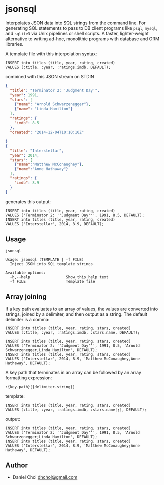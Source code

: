 # jsonsql

Interpolates JSON data into SQL strings from the command line. For generating
SQL statements to pass to DB client programs like `psql`, `mysql`, and
`sqlite3` via Unix pipelines or shell scripts. A faster, lighter-weight
alternative to writing ad-hoc, monolithic programs with database and ORM
libraries. 

A template file with this interpolation syntax:

    INSERT into titles (title, year, rating, created) 
    VALUES (:title, :year, :ratings.imdb, DEFAULT);

combined with this JSON stream on STDIN

```json
{
  "title": "Terminator 2: 'Judgment Day'",
  "year": 1991,
  "stars": [
    {"name": "Arnold Schwarzenegger"},
    {"name": "Linda Hamilton"}
  ],
  "ratings": {
    "imdb": 8.5
  },
  "created": "2014-12-04T10:10:10Z"
  
}
{
  "title": "Interstellar",
  "year": 2014,
  "stars": [
    {"name":"Matthew McConaughey"},
    {"name":"Anne Hathaway"}
  ],
  "ratings": {
    "imdb": 8.9
  }
}
```

generates this output:

    INSERT into titles (title, year, rating, created)
    VALUES ('Terminator 2: ''Judgment Day''', 1991, 8.5, DEFAULT);
    INSERT into titles (title, year, rating, created)
    VALUES ('Interstellar', 2014, 8.9, DEFAULT);

## Usage


```
jsonsql

Usage: jsonsql (TEMPLATE | -f FILE)
  Inject JSON into SQL template strings

Available options:
  -h,--help                Show this help text
  -f FILE                  Template file
```

## Array joining

If a key path evaluates to an array of values, the values are converted
into strings, joined by a delimiter, and then output as a string. The
default delimiter is a comma:

```
INSERT into titles (title, year, rating, stars, created) 
VALUES (:title, :year, :ratings.imdb, :stars.name, DEFAULT);
```

```
INSERT into titles (title, year, rating, stars, created)
VALUES ('Terminator 2: ''Judgment Day''', 1991, 8.5, 'Arnold Schwarzenegger,Linda Hamilton', DEFAULT);
INSERT into titles (title, year, rating, stars, created)
VALUES ('Interstellar', 2014, 8.9, 'Matthew McConaughey,Anne Hathaway', DEFAULT);
```

A key path that terminates in an array can be followed by an array formatting expression:

```
:{key-path}[{delimiter-string}]
```

template:
```
INSERT into titles (title, year, rating, stars, created) 
VALUES (:title, :year, :ratings.imdb, :stars.name[;], DEFAULT);
```

output:
```
INSERT into titles (title, year, rating, stars, created)
VALUES ('Terminator 2: ''Judgment Day''', 1991, 8.5, 'Arnold Schwarzenegger;Linda Hamilton', DEFAULT);
INSERT into titles (title, year, rating, stars, created)
VALUES ('Interstellar', 2014, 8.9, 'Matthew McConaughey;Anne Hathaway', DEFAULT);
```

## Author

* Daniel Choi <dhchoi@gmail.com>
